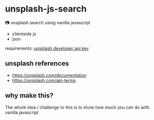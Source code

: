 # unsplash-js-search
:camera: unsplash search using vanilla javascript

- clientside js
- json

requirements: [unsplash developer api key](https://unsplash.com/developers)

## unsplash references

- https://unsplash.com/documentation
- https://unsplash.com/api-terms

## why make this?

The whole idea / challenge to this is to show how much you can do with vanilla javascript